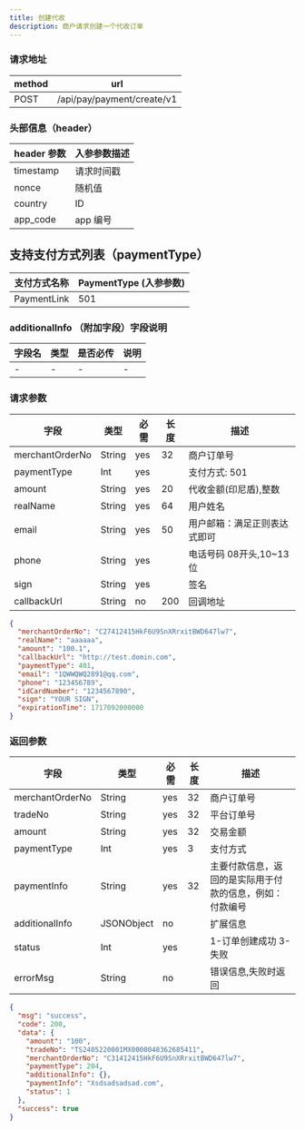 ```yaml
---
title: 创建代收
description: 商户请求创建一个代收订单
---
```


### 请求地址

| method | url                        |
| ------ | -------------------------- |
| POST   | /api/pay/payment/create/v1 |

### 头部信息（header）

| header 参数 | 入参参数描述 |
| --------- |--------|
| timestamp | 请求时间戳  |
| nonce     | 随机值    |
| country   | ID |
| app_code  | app 编号 |

## 支持支付方式列表（paymentType）

| 支付方式名称      | PaymentType (入参参数) |
|-------------|--------------------|
| PaymentLink | 501                |

### additionalInfo （附加字段）字段说明

| 字段名 | 类型  | 是否必传 | 说明  |
| --- | --- | ---- | --- |
| -   | -   | -    | -   |

### 请求参数

| 字段              | 类型     | 必需  | 长度  | 描述               |
| --------------- | ------ |-----|-----|------------------|
| merchantOrderNo | String | yes | 32  | 商户订单号            |
| paymentType     | Int    | yes |     | 支付方式: 501    |
| amount          | String | yes | 20  | 代收金额(印尼盾),整数     |
| realName        | String | yes | 64  | 用户姓名             |
| email           | String | yes  | 50  | 用户邮箱：满足正则表达式即可   |
| phone           | String | yes  |     | 电话号码 08开头,10~13位 |
| sign            | String | yes |     | 签名               |
| callbackUrl     | String | no  | 200 | 回调地址             |

```json
{
  "merchantOrderNo": "C27412415HkF6U9SnXRrxitBWD647lw7",
  "realName": "aaaaaa",
  "amount": "100.1",
  "callbackUrl": "http://test.domin.com",
  "paymentType": 401,
  "email": "1QWWQWQ2891@qq.com",
  "phone": "123456789",
  "idCardNumber": "1234567890",
  "sign": "YOUR SIGN",
  "expirationTime": 1717092000000
}
```

### 返回参数

| 字段              | 类型         | 必需  | 长度  | 描述                           |
| --------------- | ---------- | --- | --- | ---------------------------- |
| merchantOrderNo | String     | yes | 32  | 商户订单号                        |
| tradeNo         | String     | yes | 32  | 平台订单号                        |
| amount          | String     | yes | 32  | 交易金额                         |
| paymentType     | Int        | yes | 3   | 支付方式                         |
| paymentInfo     | String     | yes | 32  | 主要付款信息，返回的是实际用于付款的信息，例如：付款编号 |
| additionalInfo  | JSONObject | no  |     | 扩展信息                         |
| status          | Int        | yes |     | 1-订单创建成功 3-失败                |
| errorMsg        | String     | no  |     | 错误信息,失败时返回                   |

```json
{
  "msg": "success",
  "code": 200,
  "data": {
    "amount": "100",
    "tradeNo": "TS2405220001MX0000048362685411",
    "merchantOrderNo": "C31412415HkF6U9SnXRrxitBWD647lw7",
    "paymentType": 204,
    "additionalInfo": {},
    "paymentInfo": "Xsdsadsadsad.com",
    "status": 1
  },
  "success": true
}
```
